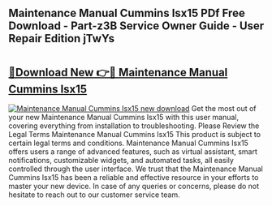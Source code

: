 ## Maintenance Manual Cummins Isx15 PDf Free Download - Part-z3B Service Owner Guide - User Repair Edition jTwYs

# <h2><a href="http://bc48818.oget.top/?id=Maintenance+Manual+Cummins+Isx15">🔗Download New 👉🔴 Maintenance Manual Cummins Isx15</a></h2>

[![Maintenance Manual Cummins Isx15 new download](https://i.imgur.com/5g1atiW.png)](http://bc48818.oget.top/?id=Maintenance+Manual+Cummins+Isx15)
Get the most out of your new Maintenance Manual Cummins Isx15 with this user manual, covering everything from installation to troubleshooting. Please Review the Legal Terms Maintenance Manual Cummins Isx15 This product is subject to certain legal terms and conditions. Maintenance Manual Cummins Isx15 offers users a range of advanced features, such as virtual assistant, smart notifications, customizable widgets, and automated tasks, all easily controlled through the user interface. We trust that the Maintenance Manual Cummins Isx15 has been a reliable and effective resource in your efforts to master your new device. In case of any queries or concerns, please do not hesitate to reach out to our customer service team.
